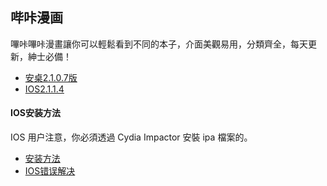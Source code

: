 ## 哔咔漫画

嗶咔嗶咔漫畫讓你可以輕鬆看到不同的本子，介面美觀易用，分類齊全，每天更新，紳士必備！

* [安桌2.1.0.7版](https://github.com/betaseeker/bika/blob/master/bika_2_1_0_7.apk)
* [IOS2.1.1.4](https://github.com/betaseeker/bika/blob/master/bika_cg_2_1_1_2.ipa)

#### IOS安装方法
IOS 用户注意，你必須透過 Cydia Impactor 安裝 ipa 檔案的。
* [安装方法](https://mrmad.com.tw/cydia-impactor)
* [IOS错误解决](https://mrmad.com.tw/cydia-impactor-error)

